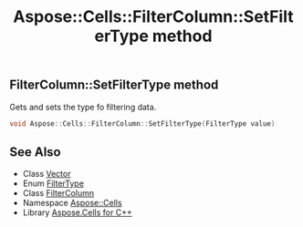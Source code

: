 ﻿---
title: Aspose::Cells::FilterColumn::SetFilterType method
linktitle: SetFilterType
second_title: Aspose.Cells for C++ API Reference
description: 'Aspose::Cells::FilterColumn::SetFilterType method. Gets and sets the type fo filtering data in C++.'
type: docs
weight: 1100
url: /cpp/aspose.cells/filtercolumn/setfiltertype/
---
## FilterColumn::SetFilterType method


Gets and sets the type fo filtering data.

```cpp
void Aspose::Cells::FilterColumn::SetFilterType(FilterType value)
```

## See Also

* Class [Vector](../../vector/)
* Enum [FilterType](../../filtertype/)
* Class [FilterColumn](../)
* Namespace [Aspose::Cells](../../)
* Library [Aspose.Cells for C++](../../../)

